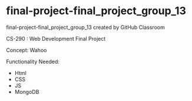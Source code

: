 # final-project-final_project_group_13
final-project-final_project_group_13 created by GitHub Classroom

CS-290 : Web Development Final Project

Concept: Wahoo

Functionality Needed:
- Html
- CSS
- JS
- MongoDB
